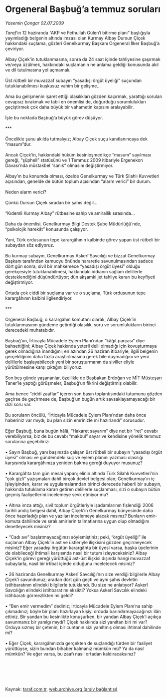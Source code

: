# Orgeneral Başbuğ’a temmuz soruları

*Yasemin Çongar 02.07.2009*

<div class="taraf_structure_2col_1zq">
<div class="margen_n">



 <p><i>Taraf</i>’ın 12 haziranda “AKP ve Fethullah Gülen’i bitirme planı” başlığıyla yayımladığı belgenin altında imzası olan Kurmay Albay Dursun Çiçek hakkındaki suçlama, gözleri Genelkurmay Başkanı Orgeneral İlker Başbuğ’a çeviriyor. <br/><br/>Albay Çiçek’in tutuklanmasına, sonra da 24 saat içinde tahliyesine şaşırmak ve/veya üzülmek, hakkındaki suçlamanın ne anlama geldiği konusunda akıl ve dil tutulmasına yol açmamalı. <br/><br/>Üst rütbeli bir muvazzaf subayın “yasadışı örgüt üyeliği” suçundan tutuklanabilmesi kuşkusuz vahim bir gelişme... <br/><br/>Ama bu gelişmenin işaret ettiği olasılıkları gözden kaçırmak, yarattığı soruları cevapsız bırakmak ve tabii en önemlisi de, doğurduğu sorumlulukları geçiştirmek çok daha büyük bir vahametin kapısını aralayabilir. <br/><br/>İşte bu noktada Başbuğ’a büyük görev düşüyor. <br/><br/>*** <br/><br/>Öncelikle şunu akılda tutmalıyız; Albay Çiçek suçu kanıtlanıncaya dek “masum”dur. <br/><br/>Ancak Çiçek’in, hakkındaki hüküm kesinleşmedikçe “masum” sayılması gereği, “şüpheli” statüsünü ve 1 Temmuz 2009 itibariyle Ergenekon Davası’nda müstakbel “sanık” olmasını değiştirmiyor. <br/><br/>Albay’ın bu konumda olması, özelde Genelkurmay ve Türk Silahlı Kuvvetleri açısından, genelde de bütün toplum açısından “alarm verici” bir durum. <br/><br/>Neden alarm verici? <br/><br/>Çünkü Dursun Çiçek sıradan bir şahıs değil... <br/><br/>“Kıdemli Kurmay Albay” rütbesine sahip ve amirallik sırasında... <br/><br/>Daha da önemlisi, Genelkurmay Bilgi Destek Şube Müdürlüğü’nde, “psikolojik harekât” konusunda çalışıyor. <br/><br/>Yani, Türk ordusunun tepe karargâhının kalbinde görev yapan üst rütbeli bir subaydan söz ediyoruz. <br/><br/>Bu kurmay subayın, Genelkurmay Askerî Savcılığı ve bizzat Genelkurmay Başkanı tarafından kamuoyu önünde hararetle savunulmasından sadece dört gün sonra, sivil bir mahkemece “yasadışı örgüt üyesi” olduğu gerekçesiyle tutuklanabilmesi, hakkındaki iddianın sağlam delillerle desteklendiğini düşündürtüyor; dün akşamki jet tahliye kararı bu keyfiyeti değiştirmiyor. <br/><br/>Ortada çok ciddi bir suçlama var ve o suçlama, Türk ordusunun tepe karargâhının kalbini ilgilendiriyor. <br/><br/>*** <br/><br/>Orgeneral Başbuğ, o karargâhın komutanı olarak, Albay Çiçek’in tutuklanmasının gündeme getirdiği olasılık, soru ve sorumlulukların birinci derecedeki muhatabıdır. <br/><br/>Başbuğ’un, İrticayla Mücadele Eylem Planı’ndan “kâğıt parçası” diye bahsettiğini; Albay Çiçek hakkında yeterli delil olmadığı için kovuşturmaya gerek olmadığına inandığını; en azından 26 haziran itibariyle, ilgili belgenin gerçekliğinin daha fazla araştırılmasına gerek bile duymadığını ve yeni delillerle başlayabilecek yeni bir soruşturmanın da siviller eliyle yürütülmesine karşı çıktığını biliyoruz. <br/><br/>Son beş günde yaşananlar, özellikle de Başbakan Erdoğan ve MİT Müsteşarı Taner’le yaptığı görüşmeler, Başbuğ’un fikrini değiştirmiş olabilir. <br/><br/>Ama bence “ciddi zaaflar” içeren son basın toplantısındaki tutumunu gözden geçirse de geçirmese de, Başbuğ’un bugün artık savsaklayamayacağı bir dizi soru var. <br/><br/>Bu soruların öncülü, “İrticayla Mücadele Eylem Planı’ndan daha önce haberiniz var mıydı; bu plan sizin emrinizle mi hazırlandı” sorusudur. <br/><br/>Eğer Başbuğ, buna bugün hâlâ, “Hakaret sayarım” diye net bir “ret” cevabı verebiliyorsa, biz de bu cevabı “makbul” sayar ve kendisine yönelik temmuz sorularına geçebiliriz: <br/><br/>• Sayın Başbuğ, yanı başınızda çalışan üst rütbeli bir subayın “yasadışı örgüt üyesi” olması ve gündemdeki suç ve eylem planını yazması olasılığı karşısında karargâhınıza yeniden bakma gereği duyuyor musunuz? <br/><br/>• Karargâhta tam gün mesai yapan; elinin altında Türk Silahlı Kuvvetleri’nin “çok gizli” yazışmaları dahil birçok devlet belgesi olan; Genelkurmay’ın iç işleyişinden, karar ve uygulamalarından birinci derecede haberli bir subayın, hakkında tutuklama kararı getiren delillerle suçlanması, sizi o subayın bütün geçmiş faaliyetlerini incelemeye sevk etmiyor mu? <br/><br/>• Altına imza attığı, sivil toplum örgütleriyle işadamlarının fişlendiği 2006 tarihli andıç belgesi dahil, Albay Çiçek’in Genelkurmay bünyesinde daha önce hazırladığı plan ve yazıları incelemeye alacak mısınız? Bunların emir-komuta dahilinde ve sıralı amirlerin talimatlarına uygun olup olmadığını denetleyecek misiniz? <br/><br/>• “Cadı avı” başlatmayacağınızı söylemiştiniz; peki, “örgüt üyeliği” ile suçlanan Albay Çiçek’in ast ve üstleriyle ilişkisini gözden geçirmeyecek misiniz? Eğer yasadışı örgütün karargâhta bir üyesi varsa, başka üyelerinin de olabileceği ihtimali karşısında nasıl bir tutum izleyeceksiniz? Albay Çiçek’in görevi gereği yürüttüğü ast-üst ilişkisi dışında hangi muvazzaf subaylarla, nasıl bir irtibat içinde olduğunu inceletecek misiniz? <br/><br/>• 26 haziranda Genelkurmay Askerî Savcılığı’nın size verdiği bilgilerle Albay Çiçek’i savundunuz; aradan dört gün geçti ve aynı şahıs devletin istihbaratının elindeki bilgilerle tutuklandı. Bu size ne anlatıyor? Askerî Savcılığın elindeki istihbarat mı eksikti? Yoksa Askerî Savcılık elindeki istihbaratı görmezlikten mi geldi? <br/><br/>• “Ben emir vermedim” dediniz; İrticayla Mücadele Eylem Planı’na sahip çıkmadınız; böyle bir planı hazırlayan kişiyi orduda barındırmayacağınızı ilân ettiniz. Bir yandan bu kesinlikte konuşurken, bir yandan Albay Çiçek’i açıkça savunmanız bir yanılgı mıydı? Çiçek hakkında sizi yanıltan biri mi var? Orduya sızmış bir çetenin, bir cuntanın sizi yanıltmış olması ihtimal dahilinde mi?<br/><br/>• Eğer Çiçek, karargâhınızda gerçekten de suçlandığı türden bir faaliyet yürüttüyse, sizin bundan bihaber kalmanız mümkün mü? Ya da nasıl mümkün? Ve eğer varsa, bu zaafı nasıl ortadan kaldıracaksınız?</p>
<br/>
<br/>
<br/>



<br/>


<div id="taraf_not">
</div>

</div>


</div>

Kaynak: [taraf.com.tr](http://www.taraf.com.tr:80/makale/6335.htm), [web.archive.org (arşiv bağlantısı)](http://web.archive.org/web/20090726191619/http://www.taraf.com.tr:80/makale/6335.htm)
